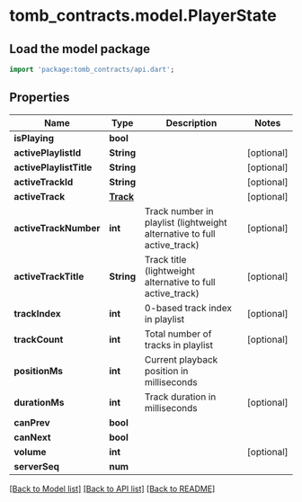 # tomb_contracts.model.PlayerState

## Load the model package
```dart
import 'package:tomb_contracts/api.dart';
```

## Properties
Name | Type | Description | Notes
------------ | ------------- | ------------- | -------------
**isPlaying** | **bool** |  | 
**activePlaylistId** | **String** |  | [optional] 
**activePlaylistTitle** | **String** |  | [optional] 
**activeTrackId** | **String** |  | [optional] 
**activeTrack** | [**Track**](Track.md) |  | [optional] 
**activeTrackNumber** | **int** | Track number in playlist (lightweight alternative to full active_track) | [optional] 
**activeTrackTitle** | **String** | Track title (lightweight alternative to full active_track) | [optional] 
**trackIndex** | **int** | 0-based track index in playlist | [optional] 
**trackCount** | **int** | Total number of tracks in playlist | [optional] 
**positionMs** | **int** | Current playback position in milliseconds | 
**durationMs** | **int** | Track duration in milliseconds | [optional] 
**canPrev** | **bool** |  | 
**canNext** | **bool** |  | 
**volume** | **int** |  | [optional] 
**serverSeq** | **num** |  | 

[[Back to Model list]](../README.md#documentation-for-models) [[Back to API list]](../README.md#documentation-for-api-endpoints) [[Back to README]](../README.md)


